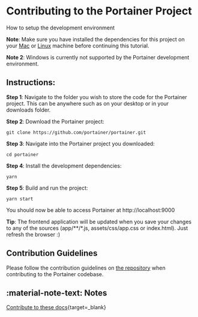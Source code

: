 # Contributing to the Portainer Project

How to setup the development environment

<b>Note</b>: Make sure you have installed the dependencies for this project on your [Mac](/contributing/tools-macos) or [Linux](/contributing/tools-linux) machine before continuing this tutorial.

<b>Note 2</b>: Windows is currently not supported by the Portainer development environment.

## Instructions:

<b>Step 1</b>: Navigate to the folder you wish to store the code for the Portainer project. This can be anywhere such as on your desktop or in your downloads folder.

<b>Step 2</b>: Download the Portainer project:

```
git clone https://github.com/portainer/portainer.git
```

<b>Step 3</b>: Navigate into the Portainer project you downloaded:

```
cd portainer
```

<b>Step 4</b>: Install the development dependencies:

```
yarn
```

<b>Step 5</b>: Build and run the project:

```
yarn start
```

You should now be able to access Portainer at http://localhost:9000

<b>Tip</b>: The frontend application will be updated when you save your changes to any of the sources (app/**/*.js, assets/css/app.css or index.html). Just refresh the browser :)

## Contribution Guidelines

Please follow the contribution guidelines on [the repository](https://github.com/portainer/portainer/blob/develop/CONTRIBUTING.md) when contributing to the Portainer codebase.

## :material-note-text: Notes

[Contribute to these docs](https://github.com/portainer/portainer-docs/blob/master/contributing.md){target=_blank}